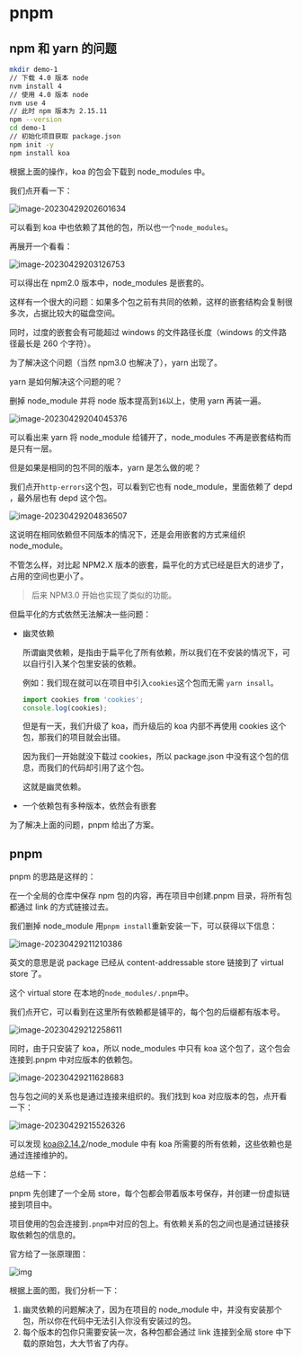 # pnpm

## npm 和 yarn 的问题

```bash
mkdir demo-1
// 下载 4.0 版本 node
nvm install 4
// 使用 4.0 版本 node
nvm use 4
// 此时 npm 版本为 2.15.11
npm --version
cd demo-1
// 初始化项目获取 package.json
npm init -y
npm install koa
```

根据上面的操作，koa 的包会下载到 node_modules 中。

我们点开看一下：

![image-20230429202601634](../../assets/image-20230429202601634.png)

可以看到 koa 中也依赖了其他的包，所以也一个`node_modules`。

再展开一个看看：

![image-20230429203126753](../../assets/image-20230429203126753.png)

可以得出在 npm2.0 版本中，node_modules 是嵌套的。

这样有一个很大的问题：如果多个包之前有共同的依赖，这样的嵌套结构会复制很多次，占据比较大的磁盘空间。

同时，过度的嵌套会有可能超过 windows 的文件路径长度（windows 的文件路径最长是 260 个字符）。

为了解决这个问题（当然 npm3.0 也解决了），yarn 出现了。

yarn 是如何解决这个问题的呢？

删掉 node_module 并将 node 版本提高到`16`以上，使用 yarn 再装一遍。

![image-20230429204045376](../../assets/image-20230429204045376.png)

可以看出来 yarn 将 node_module 给铺开了，node_modules 不再是嵌套结构而是只有一层。

但是如果是相同的包不同的版本，yarn 是怎么做的呢？

我们点开`http-errors`这个包，可以看到它也有 node_module，里面依赖了 depd ，最外层也有 depd 这个包。

![image-20230429204836507](../../assets/image-20230429204836507.png)

这说明在相同依赖但不同版本的情况下，还是会用嵌套的方式来组织 node_module。

不管怎么样，对比起 NPM2.X 版本的嵌套，扁平化的方式已经是巨大的进步了，占用的空间也更小了。

> 后来 NPM3.0 开始也实现了类似的功能。

但扁平化的方式依然无法解决一些问题：

- 幽灵依赖

  所谓幽灵依赖，是指由于扁平化了所有依赖，所以我们在不安装的情况下，可以自行引入某个包里安装的依赖。

  例如：我们现在就可以在项目中引入`cookies`这个包而无需 `yarn insall`。

  ```js
  import cookies from 'cookies';
  console.log(cookies);
  ```

  但是有一天，我们升级了 koa，而升级后的 koa 内部不再使用 cookies 这个包，那我们的项目就会出错。

  因为我们一开始就没下载过 cookies，所以 package.json 中没有这个包的信息，而我们的代码却引用了这个包。

  这就是幽灵依赖。

- 一个依赖包有多种版本，依然会有嵌套

为了解决上面的问题，pnpm 给出了方案。

## pnpm

pnpm 的思路是这样的：

在一个全局的仓库中保存 npm 包的内容，再在项目中创建.pnpm 目录，将所有包都通过 link 的方式链接过去。

我们删掉 node_module 用`pnpm install`重新安装一下，可以获得以下信息：

![image-20230429211210386](../../assets/image-20230429211210386.png)

英文的意思是说 package 已经从 content-addressable store 链接到了 virtual store 了。

这个 virtual store 在本地的`node_modules/.pnpm`中。

我们点开它，可以看到在这里所有依赖都是铺平的，每个包的后缀都有版本号。

![image-20230429212258611](../../assets/image-20230429212258611.png)

同时，由于只安装了 koa，所以 node_modules 中只有 koa 这个包了，这个包会连接到.pnpm 中对应版本的依赖包。

![image-20230429211628683](../../assets/image-20230429211628683.png)

包与包之间的关系也是通过连接来组织的。我们找到 koa 对应版本的包，点开看一下：

![image-20230429215526326](../../assets/image-20230429215526326.png)

可以发现 koa@2.14.2/node_module 中有 koa 所需要的所有依赖，这些依赖也是通过连接维护的。

总结一下：

pnpm 先创建了一个全局 store，每个包都会带着版本号保存，并创建一份虚拟链接到项目中。

项目使用的包会连接到`.pnpm`中对应的包上。有依赖关系的包之间也是通过链接获取依赖包的信息的。

官方给了一张原理图：

![img](https://p1-juejin.byteimg.com/tos-cn-i-k3u1fbpfcp/326a2090786e4d16b2d6fce25e876680~tplv-k3u1fbpfcp-zoom-in-crop-mark:1512:0:0:0.awebp?)

根据上面的图，我们分析一下：

1. 幽灵依赖的问题解决了，因为在项目的 node_module 中，并没有安装那个包，所以你在代码中无法引入你没有安装过的包。
2. 每个版本的包你只需要安装一次，各种包都会通过 link 连接到全局 store 中下载的原始包，大大节省了内存。
